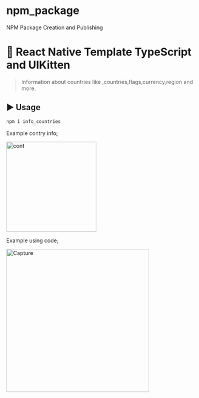 # npm_package
 NPM Package Creation and Publishing
# :space_invader: React Native Template TypeScript and UIKitten

> Information about countries like ,countries,flags,currency,region and more.


## :arrow_forward: Usage

```sh
npm i info_countries


```
Example contry info;

<img width="237" alt="cont" src="https://user-images.githubusercontent.com/70522562/181260286-da27de9e-f21d-4d5d-9bc1-af47c34a5f36.PNG">


Example using code;

<img width="376" alt="Capture" src="https://user-images.githubusercontent.com/70522562/181260366-9d46ceb0-1280-499e-9fe6-bd2bc812ec29.PNG">
